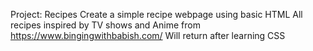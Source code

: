 Project: Recipes
Create a simple recipe webpage using basic HTML
All recipes inspired by TV shows and Anime from https://www.bingingwithbabish.com/
Will return after learning CSS
